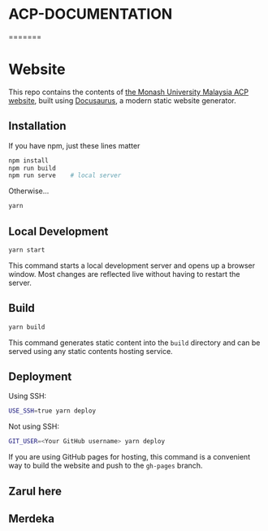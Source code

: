 # ACP-DOCUMENTATION
=======
# Website

This repo contains the contents of [the Monash University Malaysia ACP website](https://monash-acp.github.io/acp-documentation/), built using [Docusaurus](https://docusaurus.io/), a modern static website generator.

## Installation

If you have npm, just these lines matter
```bash
npm install
npm run build
npm run serve    # local server
```

Otherwise...

```bash
yarn
```

## Local Development

```bash
yarn start
```

This command starts a local development server and opens up a browser window. Most changes are reflected live without having to restart the server.

## Build

```bash
yarn build
```

This command generates static content into the `build` directory and can be served using any static contents hosting service.


## Deployment

Using SSH:

```bash
USE_SSH=true yarn deploy
```

Not using SSH:

```bash
GIT_USER=<Your GitHub username> yarn deploy
```

If you are using GitHub pages for hosting, this command is a convenient way to build the website and push to the `gh-pages` branch.


## Zarul here
## Merdeka
